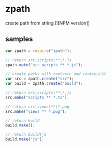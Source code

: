 # zpath
create path from string
[![NPM version]]

## samples
```js
var zpath = require("zpath");

// return src\scripts\**\*.js
zpath.make("src scripts ** *.js");

// create paths with root=src and root=build
var src = zpath.create("src");
var build = zpath.create("build");

// return src\scripts\**\*.js
src.make("scripts ** *.ts");

// return src\views\**\*.pug
src.make("views ** *.pug");

// return build
build.make();

// return build\js
build.make("js");
```